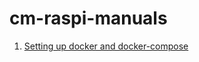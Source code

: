 # cm-raspi-manuals
1. [Setting up docker and docker-compose](/src_md/raspi_docker_docker-compose.md)
